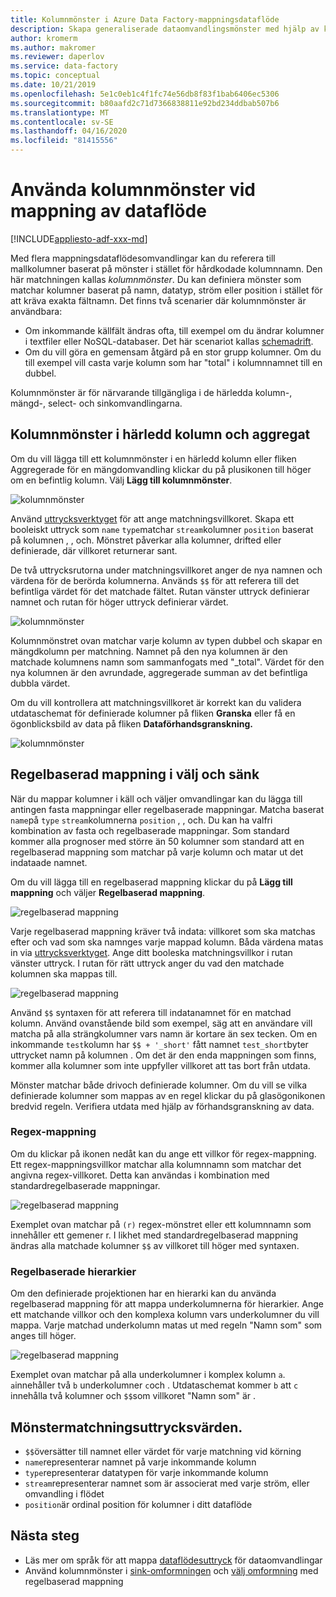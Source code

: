 ```yaml
---
title: Kolumnmönster i Azure Data Factory-mappningsdataflöde
description: Skapa generaliserade dataomvandlingsmönster med hjälp av kolumnmönster i Azure Data Factory-mappningsdataflöden
author: kromerm
ms.author: makromer
ms.reviewer: daperlov
ms.service: data-factory
ms.topic: conceptual
ms.date: 10/21/2019
ms.openlocfilehash: 5e1c0eb1c4f1fc74e56db8f83f1bab6406ec5306
ms.sourcegitcommit: b80aafd2c71d7366838811e92bd234ddbab507b6
ms.translationtype: MT
ms.contentlocale: sv-SE
ms.lasthandoff: 04/16/2020
ms.locfileid: "81415556"
---
```

# <a name="using-column-patterns-in-mapping-data-flow"></a>Använda kolumnmönster vid mappning av dataflöde

[!INCLUDE[appliesto-adf-xxx-md](includes/appliesto-adf-xxx-md.md)]

Med flera mappningsdataflödesomvandlingar kan du referera till mallkolumner baserat på mönster i stället för hårdkodade kolumnnamn. Den här matchningen kallas *kolumnmönster*. Du kan definiera mönster som matchar kolumner baserat på namn, datatyp, ström eller position i stället för att kräva exakta fältnamn. Det finns två scenarier där kolumnmönster är användbara:

* Om inkommande källfält ändras ofta, till exempel om du ändrar kolumner i textfiler eller NoSQL-databaser. Det här scenariot kallas [schemadrift](concepts-data-flow-schema-drift.md).
* Om du vill göra en gemensam åtgärd på en stor grupp kolumner. Om du till exempel vill casta varje kolumn som har "total" i kolumnnamnet till en dubbel.

Kolumnmönster är för närvarande tillgängliga i de härledda kolumn-, mängd-, select- och sinkomvandlingarna.

## <a name="column-patterns-in-derived-column-and-aggregate"></a>Kolumnmönster i härledd kolumn och aggregat

Om du vill lägga till ett kolumnmönster i en härledd kolumn eller fliken Aggregerade för en mängdomvandling klickar du på plusikonen till höger om en befintlig kolumn. Välj **Lägg till kolumnmönster**. 

![kolumnmönster](media/data-flow/columnpattern.png "Kolumnmönster")

Använd [uttrycksverktyget](concepts-data-flow-expression-builder.md) för att ange matchningsvillkoret. Skapa ett booleiskt uttryck som `name` `type`matchar `stream`kolumner `position` baserat på kolumnen , , och. Mönstret påverkar alla kolumner, drifted eller definierade, där villkoret returnerar sant.

De två uttrycksrutorna under matchningsvillkoret anger de nya namnen och värdena för de berörda kolumnerna. Används `$$` för att referera till det befintliga värdet för det matchade fältet. Rutan vänster uttryck definierar namnet och rutan för höger uttryck definierar värdet.

![kolumnmönster](media/data-flow/columnpattern2.png "Kolumnmönster")

Kolumnmönstret ovan matchar varje kolumn av typen dubbel och skapar en mängdkolumn per matchning. Namnet på den nya kolumnen är den matchade kolumnens namn som sammanfogats med "_total". Värdet för den nya kolumnen är den avrundade, aggregerade summan av det befintliga dubbla värdet.

Om du vill kontrollera att matchningsvillkoret är korrekt kan du validera utdataschemat för definierade kolumner på fliken **Granska** eller få en ögonblicksbild av data på fliken **Dataförhandsgranskning.** 

![kolumnmönster](media/data-flow/columnpattern3.png "Kolumnmönster")

## <a name="rule-based-mapping-in-select-and-sink"></a>Regelbaserad mappning i välj och sänk

När du mappar kolumner i käll och väljer omvandlingar kan du lägga till antingen fasta mappningar eller regelbaserade mappningar. Matcha baserat `name`på `type` `stream`kolumnerna `position` , , och. Du kan ha valfri kombination av fasta och regelbaserade mappningar. Som standard kommer alla prognoser med större än 50 kolumner som standard att en regelbaserad mappning som matchar på varje kolumn och matar ut det indataade namnet. 

Om du vill lägga till en regelbaserad mappning klickar du på **Lägg till mappning** och väljer **Regelbaserad mappning**.

![regelbaserad mappning](media/data-flow/rule2.png "Regelbaserad mappning")

Varje regelbaserad mappning kräver två indata: villkoret som ska matchas efter och vad som ska namnges varje mappad kolumn. Båda värdena matas in via [uttrycksverktyget](concepts-data-flow-expression-builder.md). Ange ditt booleska matchningsvillkor i rutan vänster uttryck. I rutan för rätt uttryck anger du vad den matchade kolumnen ska mappas till.

![regelbaserad mappning](media/data-flow/rule-based-mapping.png "Regelbaserad mappning")

Använd `$$` syntaxen för att referera till indatanamnet för en matchad kolumn. Använd ovanstående bild som exempel, säg att en användare vill matcha på alla strängkolumner vars namn är kortare än sex tecken. Om en inkommande `test`kolumn har `$$ + '_short'` fått namnet `test_short`byter uttrycket namn på kolumnen . Om det är den enda mappningen som finns, kommer alla kolumner som inte uppfyller villkoret att tas bort från utdata.

Mönster matchar både drivoch definierade kolumner. Om du vill se vilka definierade kolumner som mappas av en regel klickar du på glasögonikonen bredvid regeln. Verifiera utdata med hjälp av förhandsgranskning av data.

### <a name="regex-mapping"></a>Regex-mappning

Om du klickar på ikonen nedåt kan du ange ett villkor för regex-mappning. Ett regex-mappningsvillkor matchar alla kolumnnamn som matchar det angivna regex-villkoret. Detta kan användas i kombination med standardregelbaserade mappningar.

![regelbaserad mappning](media/data-flow/regex-matching.png "Regelbaserad mappning")

Exemplet ovan matchar på `(r)` regex-mönstret eller ett kolumnnamn som innehåller ett gemener r. I likhet med standardregelbaserad mappning ändras alla matchade kolumner `$$` av villkoret till höger med syntaxen.

### <a name="rule-based-hierarchies"></a>Regelbaserade hierarkier

Om den definierade projektionen har en hierarki kan du använda regelbaserad mappning för att mappa underkolumnerna för hierarkier. Ange ett matchande villkor och den komplexa kolumn vars underkolumner du vill mappa. Varje matchad underkolumn matas ut med regeln "Namn som" som anges till höger.

![regelbaserad mappning](media/data-flow/rule-based-hierarchy.png "Regelbaserad mappning")

Exemplet ovan matchar på alla underkolumner i komplex kolumn `a`. `a`innehåller två `b` underkolumner `c`och . Utdataschemat kommer `b` att `c` innehålla två kolumner och `$$`som villkoret "Namn som" är .

## <a name="pattern-matching-expression-values"></a>Mönstermatchningsuttrycksvärden.

* `$$`översätter till namnet eller värdet för varje matchning vid körning
* `name`representerar namnet på varje inkommande kolumn
* `type`representerar datatypen för varje inkommande kolumn
* `stream`representerar namnet som är associerat med varje ström, eller omvandling i flödet
* `position`är ordinal position för kolumner i ditt dataflöde

## <a name="next-steps"></a>Nästa steg
* Läs mer om språk för att mappa [dataflödesuttryck](data-flow-expression-functions.md) för dataomvandlingar
* Använd kolumnmönster i [sink-omformningen](data-flow-sink.md) och [välj omformning](data-flow-select.md) med regelbaserad mappning
